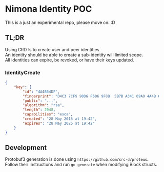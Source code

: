 # Nimona Identity POC

This is a just an experimental repo, please move on. :D

## TL;DR

Using CRDTs to create user and peer identities.  
An identity should be able to create a sub-identity will limited scope.  
All identities can expire, be revoked, or have their keys updated.  

### IdentityCreate

```json
{
    "key": {
        "id": "4A4B64DF",
        "fingerprint": "D4C3 7CF9 90D6 F506 9F0B  5B7B A341 09A9 4A4B 64DF",
        "public": "...",
        "algorithm": "rsa",
        "length": 2048,
        "capabilities": "esca",
        "created": "28 May 2015 at 19:42",
        "expires": "28 May 2025 at 19:42"
    }
}
```

## Development

Protobuf3 generation is done using `https://github.com/src-d/proteus`.  
Follow their instructions and run `go generate` when modifying Block structs.